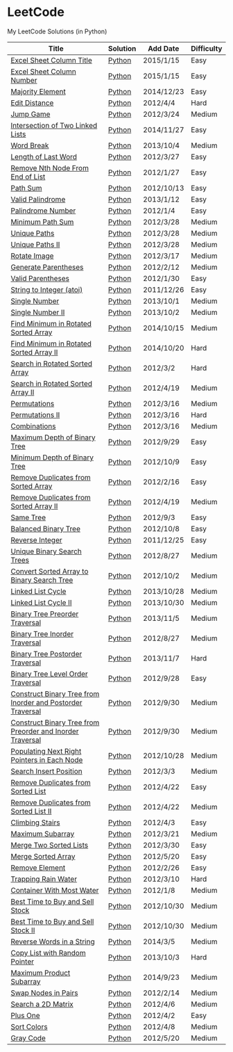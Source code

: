 LeetCode
========

My LeetCode Solutions (in Python)

| Title | Solution | Add Date | Difficulty |
| ----- | -------- | -------- | ---------- |
|[Excel Sheet Column Title](https://oj.leetcode.com/problems/excel-sheet-column-title/)| [Python](./src/excel-sheet-column-title.py)|2015/1/15|Easy|
|[Excel Sheet Column Number](https://oj.leetcode.com/problems/excel-sheet-column-number/)| [Python](./src/excel-sheet-column-number.py)|2015/1/15|Easy|
|[Majority Element](https://oj.leetcode.com/problems/majority-element/)| [Python](./src/majority-element.py)|2014/12/23|Easy|
|[Edit Distance](https://oj.leetcode.com/problems/edit-distance/)| [Python](./src/edit-distance.py)|2012/4/4|Hard|
|[Jump Game](https://oj.leetcode.com/problems/jump-game/)| [Python](./src/jump-game.py)|2012/3/24|Medium|
|[Intersection of Two Linked Lists ](https://oj.leetcode.com/problems/intersection-of-two-linked-lists/)| [Python](./src/intersection-of-two-linked-lists.py)|2014/11/27|Easy|
|[Word Break](https://oj.leetcode.com/problems/word-break/)| [Python](./src/word-break.py)|2013/10/4|Medium|
|[Length of Last Word ](https://oj.leetcode.com/problems/length-of-last-word/)| [Python](./src/length-of-last-word.py)|2012/3/27|Easy|
|[Remove Nth Node From End of List ](https://oj.leetcode.com/problems/remove-nth-node-from-end-of-list/)| [Python](./src/remove-nth-node-from-end-of-list.py)|2012/1/27|Easy|
|[Path Sum](https://oj.leetcode.com/problems/path-sum/)| [Python](./src/path-sum.py)|2012/10/13|Easy|
|[Valid Palindrome](https://oj.leetcode.com/problems/valid-palindrome/)| [Python](./src/valid-palindrome.py)|2013/1/12|Easy|
|[Palindrome Number](https://oj.leetcode.com/problems/palindrome-number/)| [Python](./src/palindrome-number.py)|2012/1/4|Easy|
|[Minimum Path Sum](https://oj.leetcode.com/problems/minimum-path-sum/)| [Python](./src/minimum-path-sum.py)|2012/3/28|Medium|
|[Unique Paths](https://oj.leetcode.com/problems/unique-paths/)| [Python](./src/unique-paths.py)|2012/3/28|Medium|
|[Unique Paths II](https://oj.leetcode.com/problems/unique-paths-ii/)| [Python](./src/unique-paths-ii.py)|2012/3/28|Medium|
|[Rotate Image](https://oj.leetcode.com/problems/rotate-image/)| [Python](./src/rotate-image.py)|2012/3/17|Medium|
|[Generate Parentheses](https://oj.leetcode.com/problems/generate-parentheses/)| [Python](./src/generate-parentheses.py)|2012/2/12|Medium|
|[Valid Parentheses ](https://oj.leetcode.com/problems/valid-parentheses/)| [Python](./src/valid-parentheses.py)|2012/1/30|Easy|
|[String to Integer (atoi)](https://oj.leetcode.com/problems/string-to-integer-atoi/)| [Python](./src/string-to-integer-atoi.py)|2011/12/26|Easy|
|[Single Number](https://oj.leetcode.com/problems/single-number/)| [Python](./src/single-number.py)|2013/10/1|Medium|
|[Single Number II](https://oj.leetcode.com/problems/single-number-ii/)| [Python](./src/single-number-ii.py)|2013/10/2|Medium|
|[Find Minimum in Rotated Sorted Array](https://oj.leetcode.com/problems/find-minimum-in-rotated-sorted-array/)| [Python](./src/find-minimum-in-rotated-sorted-array.py)|2014/10/15|Medium|
|[Find Minimum in Rotated Sorted Array II](https://oj.leetcode.com/problems/find-minimum-in-rotated-sorted-array-ii/)| [Python](./src/find-minimum-in-rotated-sorted-array-ii.py)|2014/10/20|Hard|
|[Search in Rotated Sorted Array](https://oj.leetcode.com/problems/search-in-rotated-sorted-array/)| [Python](./src/search-in-rotated-sorted-array.py)|2012/3/2|Hard|
|[Search in Rotated Sorted Array II](https://oj.leetcode.com/problems/search-in-rotated-sorted-array-ii/)| [Python](./src/search-in-rotated-sorted-array-ii.py)|2012/4/19|Medium|
|[Permutations](https://oj.leetcode.com/problems/permutations/)| [Python](./src/permutations.py)|2012/3/16|Medium|
|[Permutations II](https://oj.leetcode.com/problems/permutations-ii/)| [Python](./src/permutations-ii.py)|2012/3/16|Hard|
|[Combinations](https://oj.leetcode.com/problems/combinations/)| [Python](./src/combinations.py)|2012/3/16|Medium|
|[Maximum Depth of Binary Tree](https://oj.leetcode.com/problems/maximum-depth-of-binary-tree/)| [Python](./src/maximum-depth-of-binary-tree.py)|2012/9/29|Easy|
|[Minimum Depth of Binary Tree](https://oj.leetcode.com/problems/minimum-depth-of-binary-tree/)| [Python](./src/minimum-depth-of-binary-tree.py)|2012/10/9|Easy|
|[Remove Duplicates from Sorted Array](https://oj.leetcode.com/problems/remove-duplicates-from-sorted-array/)| [Python](./src/remove-duplicates-from-sorted-array.py)|2012/2/16|Easy|
|[Remove Duplicates from Sorted Array II](https://oj.leetcode.com/problems/remove-duplicates-from-sorted-array-ii/)| [Python](./src/remove-duplicates-from-sorted-array-ii.py)|2012/4/19|Medium|
|[Same Tree](https://oj.leetcode.com/problems/same-tree/)| [Python](./src/same-tree.py)|2012/9/3|Easy|
|[Balanced Binary Tree](https://oj.leetcode.com/problems/balanced-binary-tree/)| [Python](./src/balanced-binary-tree.py)|2012/10/8|Easy|
|[Reverse Integer](https://oj.leetcode.com/problems/reverse-integer/)| [Python](./src/reverse-integer.py)|2011/12/25|Easy|
|[Unique Binary Search Trees](https://oj.leetcode.com/problems/unique-binary-search-trees/)| [Python](./src/unique-binary-search-trees.py)|2012/8/27|Medium|
|[Convert Sorted Array to Binary Search Tree](https://oj.leetcode.com/problems/convert-sorted-array-to-binary-search-tree/)| [Python](./src/convert-sorted-array-to-binary-search-tree.py)|2012/10/2|Medium|
|[Linked List Cycle](https://oj.leetcode.com/problems/linked-list-cycle/)| [Python](./src/linked-list-cycle.py)|2013/10/28|Medium|
|[Linked List Cycle II](https://oj.leetcode.com/problems/linked-list-cycle-ii/)| [Python](./src/linked-list-cycle-ii.py)|2013/10/30|Medium|
|[Binary Tree Preorder Traversal](https://oj.leetcode.com/problems/binary-tree-preorder-traversal/)| [Python](./src/binary-tree-preorder-traversal.py)|2013/11/5|Medium|
|[Binary Tree Inorder Traversal](https://oj.leetcode.com/problems/binary-tree-inorder-traversal/)| [Python](./src/binary-tree-inorder-traversal.py)|2012/8/27|Medium|
|[Binary Tree Postorder Traversal](https://oj.leetcode.com/problems/binary-tree-postorder-traversal/)| [Python](./src/binary-tree-postorder-traversal.py)|2013/11/7|Hard|
|[Binary Tree Level Order Traversal](https://oj.leetcode.com/problems/binary-tree-level-order-traversal/)| [Python](./src/binary-tree-level-order-traversal.py)|2012/9/28|Easy|
|[Construct Binary Tree from Inorder and Postorder Traversal](https://oj.leetcode.com/problems/construct-binary-tree-from-inorder-and-postorder-traversal/)| [Python](./src/construct-binary-tree-from-inorder-and-postorder-traversal.py)|2012/9/30|Medium|
|[Construct Binary Tree from Preorder and Inorder Traversal](https://oj.leetcode.com/problems/construct-binary-tree-from-preorder-and-inorder-traversal/)| [Python](./src/construct-binary-tree-from-preorder-and-inorder-traversal.py)|2012/9/30|Medium|
|[Populating Next Right Pointers in Each Node](https://oj.leetcode.com/problems/populating-next-right-pointers-in-each-node/)| [Python](./src/populating-next-right-pointers-in-each-node.py)|2012/10/28|Medium|
|[Search Insert Position](https://oj.leetcode.com/problems/search-insert-position/)| [Python](./src/search-insert-position.py)|2012/3/3|Medium|
|[Remove Duplicates from Sorted List](https://oj.leetcode.com/problems/remove-duplicates-from-sorted-list/)| [Python](./src/remove-duplicates-from-sorted-list.py)|2012/4/22|Easy|
|[Remove Duplicates from Sorted List II](https://oj.leetcode.com/problems/remove-duplicates-from-sorted-list-ii/)| [Python](./src/remove-duplicates-from-sorted-list-ii.py)|2012/4/22|Medium|
|[Climbing Stairs](https://oj.leetcode.com/problems/climbing-stairs/)| [Python](./src/climbing-stairs.py)|2012/4/3|Easy|
|[Maximum Subarray](https://oj.leetcode.com/problems/maximum-subarray/)| [Python](./src/maximum-subarray.py)|2012/3/21|Medium|
|[Merge Two Sorted Lists](https://oj.leetcode.com/problems/merge-two-sorted-lists/)| [Python](./src/merge-two-sorted-lists.py)|2012/3/30|Easy|
|[Merge Sorted Array](https://oj.leetcode.com/problems/merge-sorted-array/)| [Python](./src/merge-sorted-array.py)|2012/5/20|Easy|
|[Remove Element](https://oj.leetcode.com/problems/remove-element/)| [Python](./src/remove-element.py)|2012/2/26|Easy|
|[Trapping Rain Water](https://oj.leetcode.com/problems/trapping-rain-water/)| [Python](./src/trapping-rain-water.py)|2012/3/10|Hard|
|[Container With Most Water](https://oj.leetcode.com/problems/container-with-most-water/)| [Python](./src/container-with-most-water.py)|2012/1/8|Medium|
|[Best Time to Buy and Sell Stock](https://oj.leetcode.com/problems/best-time-to-buy-and-sell-stock/)| [Python](./src/best-time-to-buy-and-sell-stock.py)|2012/10/30|Medium|
|[Best Time to Buy and Sell Stock II](https://oj.leetcode.com/problems/best-time-to-buy-and-sell-stock-ii/)| [Python](./src/best-time-to-buy-and-sell-stock-ii.py)|2012/10/30|Medium|
|[Reverse Words in a String](https://oj.leetcode.com/problems/reverse-words-in-a-string/)| [Python](./src/reverse-words-in-a-string.py)|2014/3/5|Medium|
|[Copy List with Random Pointer ](https://oj.leetcode.com/problems/copy-list-with-random-pointer/)| [Python](./src/copy-list-with-random-pointer.py)|2013/10/3|Hard|
|[Maximum Product Subarray ](https://oj.leetcode.com/problems/maximum-product-subarray/)| [Python](./src/maximum-product-subarray.py)|2014/9/23|Medium|
|[Swap Nodes in Pairs ](https://oj.leetcode.com/problems/swap-nodes-in-pairs/)| [Python](./src/swap-nodes-in-pairs.py)|2012/2/14|Medium|
|[Search a 2D Matrix ](https://oj.leetcode.com/problems/search-a-2d-matrix/)| [Python](./src/search-a-2d-matrix.py)|2012/4/6|Medium|
|[Plus One](https://oj.leetcode.com/problems/plus-one/)| [Python](./src/plus-one.py)|2012/4/2|Easy|
|[Sort Colors](https://oj.leetcode.com/problems/sort-colors/)| [Python](./src/sort-colors.py)|2012/4/8|Medium|
|[Gray Code](https://oj.leetcode.com/problems/gray-code/)| [Python](./src/gray-code.py)|2012/5/20|Medium|